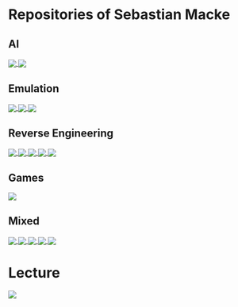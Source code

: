 # Repositories of Sebastian Macke

## AI

<a href="https://github.com/s-macke/AdventureAI">
  <img align="center" src="https://github-readme-stats.vercel.app/api/pin/?username=s-macke&repo=AdventureAI" />
</a>

<a href="https://github.com/s-macke/GoPT">
  <img align="center" src="https://github-readme-stats.vercel.app/api/pin/?username=s-macke&repo=GoPT" />
</a>

## Emulation

<a href="https://github.com/s-macke/FSHistory">
  <img align="center" src="https://github-readme-stats.vercel.app/api/pin/?username=s-macke&repo=FSHistory" />
</a>

<a href="https://github.com/s-macke/jor1k">
  <img align="center" src="https://github-readme-stats.vercel.app/api/pin/?username=s-macke&repo=jor1k" />
</a>

<a href="https://github.com/s-macke/SIDSpectro">
  <img align="center" src="https://github-readme-stats.vercel.app/api/pin/?username=s-macke&repo=SIDSpectro" />
</a>

## Reverse Engineering

<a href="https://github.com/s-macke/VoxelSpace">
  <img align="center" src="https://github-readme-stats.vercel.app/api/pin/?username=s-macke&repo=VoxelSpace" />
</a>

<a href="https://github.com/s-macke/starflight-reverse">
  <img align="center" src="https://github-readme-stats.vercel.app/api/pin/?username=s-macke&repo=starflight-reverse" />
</a>

<a href="https://github.com/s-macke/Test-Drive-3-Maps">
  <img align="center" src="https://github-readme-stats.vercel.app/api/pin/?username=s-macke&repo=Test-Drive-3-Maps" />
</a>

<a href="https://github.com/s-macke/SAM">
  <img align="center" src="https://github-readme-stats.vercel.app/api/pin/?username=s-macke&repo=SAM" />
</a>

<a href="https://github.com/s-macke/mathematica-encode">
  <img align="center" src="https://github-readme-stats.vercel.app/api/pin/?username=s-macke&repo=mathematica-encode" />
</a>

## Games

<a href="https://github.com/s-macke/Interplanetary-Postal-Service">
  <img align="center" src="https://github-readme-stats.vercel.app/api/pin/?username=s-macke&repo=Interplanetary-Postal-Service" />
</a>


## Mixed

<a href="https://github.com/s-macke/WebGPU-Lab">
  <img align="center" src="https://github-readme-stats.vercel.app/api/pin/?username=s-macke&repo=WebGPU-Lab" />
</a>

<a href="https://github.com/s-macke/CoreCascade">
  <img align="center" src="https://github-readme-stats.vercel.app/api/pin/?username=s-macke&repo=CoreCascade" />
</a>



<a href="https://github.com/s-macke/Forthly">
  <img align="center" src="https://github-readme-stats.vercel.app/api/pin/?username=s-macke&repo=Forthly" />
</a>

<a href="https://github.com/s-macke/SlapperX">
  <img align="center" src="https://github-readme-stats.vercel.app/api/pin/?username=s-macke&repo=SlapperX" />
</a>

<a href="https://github.com/s-macke/Abstruse-Goose-Archive">
  <img align="center" src="https://github-readme-stats.vercel.app/api/pin/?username=s-macke&repo=Abstruse-Goose-Archive" />
</a>

# Lecture

<a href="https://github.com/s-macke/concepts-of-programming-languages">
  <img align="center" src="https://github-readme-stats.vercel.app/api/pin/?username=s-macke&repo=concepts-of-programming-languages" />
</a>




<!--
**s-macke/s-macke** is a ✨ _special_ ✨ repository because its `README.md` (this file) appears on your GitHub profile.

Here are some ideas to get you started:

- 🔭 I’m currently working on ...
- 🌱 I’m currently learning ...
- 👯 I’m looking to collaborate on ...
- 🤔 I’m looking for help with ...
- 💬 Ask me about ...
- 📫 How to reach me: ...
- 😄 Pronouns: ...
- ⚡ Fun fact: ...
-->
